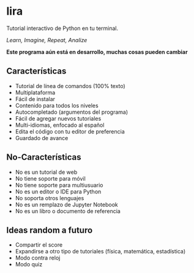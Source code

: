 # lira

Tutorial interactivo de Python en tu terminal.

_Learn, Imagine, Repeat, Analize_

**Este programa aún está en desarrollo, muchas cosas pueden cambiar**

## Características

- Tutorial de línea de comandos (100% texto)
- Multiplataforma
- Fácil de instalar
- Contenido para todos los niveles
- Autocompletado (argumentos del programa)
- Fácil de agregar nuevos tutoriales
- Multi-idiomas, enfocado al español
- Edita el código con tu editor de preferencia
- Guardado de avance

## No-Características

- No es un tutorial de web
- No tiene soporte para móvil
- No tiene soporte para multiusuario
- No es un editor o IDE para Python
- No soporta otros lenguajes
- No es un remplazo de Jupyter Notebook
- No es un libro o documento de referencia

## Ideas random a futuro

- Compartir el score
- Expandirse a otro tipo de tutoriales (física, matemática, estadística)
- Modo contra reloj
- Modo quiz
